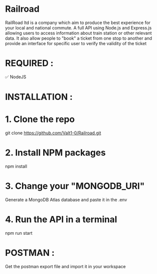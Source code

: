 # Railroad 

RailRoad ltd is a company which aim to produce the best experience for your local and national commute.
A full API using Node.js and Express.js allowing users to access information about train station or other relevant data.
It also allow people to "book" a ticket from one stop to another and provide an interface for specific user to verify the validity of the ticket

# REQUIRED :
✅ NodeJS

# INSTALLATION :
# 1. Clone the repo
git clone https://github.com/Valt1-0/Railroad.git

# 2. Install NPM packages
npm install

# 3. Change your "MONGODB_URI"
Generate a MongoDB Atlas database and paste it in the .env

# 4. Run the API in a terminal
npm run start

# POSTMAN :
Get the postman export file and import it in your workspace
